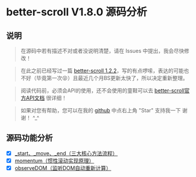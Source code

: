 better-scroll V1.8.0 源码分析
===========================
## 说明
>  在源码中若有描述不对或者没说明清楚，请在 Issues 中提出，我会尽快修改！

>  在此之前已经写过一篇 [better-scroll 1.2.2](https://github.com/jxZhangLi/better-scroll-blog/blob/master/BScroll-1.2.2%EF%BC%88start%E3%80%81move%E3%80%81end%E4%BA%8B%E4%BB%B6%E6%96%B9%E6%B3%95%E5%88%86%E6%9E%90%EF%BC%89.md "better-scroll 1.2.2 源码分析")，写的有点啰嗦，表达的可能也不好（毕竟第一次:stuck_out_tongue_closed_eyes:）且最近几个月BS更新太快了，所以决定重新整理。

>  阅读代码前，必须会API的使用，还不会使用的童鞋可以去 [better-scroll官方API文档](https://ustbhuangyi.github.io/better-scroll/doc/zh-hans/ "better-scroll 最新文档") 很详细！

>  如果对您有帮助，您可以在我的 [github](https://github.com/jxZhangLi/better-scroll "better-scroll 源码分析") 中点右上角 "Star" 支持我一下 谢谢！ ^_^

## 源码功能分析
- [x] [_start、_move、_end（三大核心方法流程）](https://github.com/jxZhangLi/better-scroll-blog/issues/1 "三大核心方法流程")
- [x] [momentum（惯性滚动实现原理）](https://github.com/jxZhangLi/better-scroll-blog/issues/2 "better-scroll 惯性滚动实现原理")
- [x] [observeDOM（监听DOM自动重新计算）](https://github.com/jxZhangLi/better-scroll-blog/issues/3 "better-scroll 监听DOM自动重新计算")
